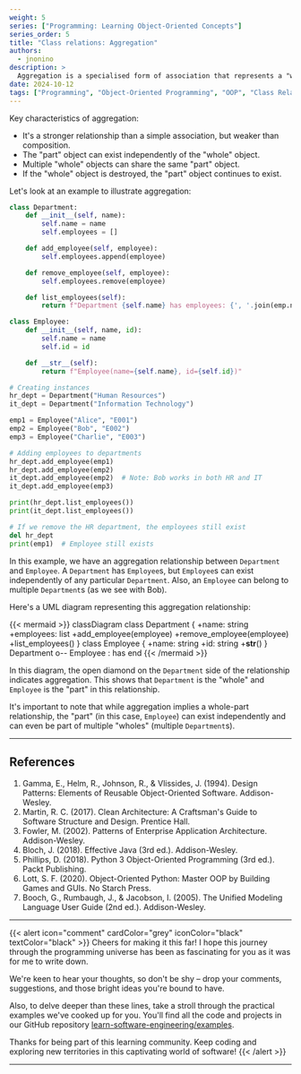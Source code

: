 ```yaml
---
weight: 5
series: ["Programming: Learning Object-Oriented Concepts"]
series_order: 5
title: "Class relations: Aggregation"
authors:
  - jnonino
description: >
  Aggregation is a specialised form of association that represents a "whole-part" or "has-a" relationship between classes. In aggregation, one class (the whole) contains references to objects of another class (the part), but the part can exist independently of the whole.
date: 2024-10-12
tags: ["Programming", "Object-Oriented Programming", "OOP", "Class Relations", "Aggregation"]
---
```


Key characteristics of aggregation:
- It's a stronger relationship than a simple association, but weaker than composition.
- The "part" object can exist independently of the "whole" object.
- Multiple "whole" objects can share the same "part" object.
- If the "whole" object is destroyed, the "part" object continues to exist.

Let's look at an example to illustrate aggregation:

```python
class Department:
    def __init__(self, name):
        self.name = name
        self.employees = []

    def add_employee(self, employee):
        self.employees.append(employee)

    def remove_employee(self, employee):
        self.employees.remove(employee)

    def list_employees(self):
        return f"Department {self.name} has employees: {', '.join(emp.name for emp in self.employees)}"

class Employee:
    def __init__(self, name, id):
        self.name = name
        self.id = id

    def __str__(self):
        return f"Employee(name={self.name}, id={self.id})"

# Creating instances
hr_dept = Department("Human Resources")
it_dept = Department("Information Technology")

emp1 = Employee("Alice", "E001")
emp2 = Employee("Bob", "E002")
emp3 = Employee("Charlie", "E003")

# Adding employees to departments
hr_dept.add_employee(emp1)
hr_dept.add_employee(emp2)
it_dept.add_employee(emp2)  # Note: Bob works in both HR and IT
it_dept.add_employee(emp3)

print(hr_dept.list_employees())
print(it_dept.list_employees())

# If we remove the HR department, the employees still exist
del hr_dept
print(emp1)  # Employee still exists
```

In this example, we have an aggregation relationship between `Department` and `Employee`. A `Department` has `Employee`s, but `Employee`s can exist independently of any particular `Department`. Also, an `Employee` can belong to multiple `Department`s (as we see with Bob).

Here's a UML diagram representing this aggregation relationship:

{{< mermaid >}}
classDiagram
    class Department {
        +name: string
        +employees: list
        +add_employee(employee)
        +remove_employee(employee)
        +list_employees()
    }
    class Employee {
        +name: string
        +id: string
        +__str__()
    }
    Department o-- Employee : has
end
{{< /mermaid >}}

In this diagram, the open diamond on the `Department` side of the relationship indicates aggregation. This shows that `Department` is the "whole" and `Employee` is the "part" in this relationship.

It's important to note that while aggregation implies a whole-part relationship, the "part" (in this case, `Employee`) can exist independently and can even be part of multiple "wholes" (multiple `Department`s).

---

## References

1. Gamma, E., Helm, R., Johnson, R., & Vlissides, J. (1994). Design Patterns: Elements of Reusable Object-Oriented Software. Addison-Wesley.
2. Martin, R. C. (2017). Clean Architecture: A Craftsman's Guide to Software Structure and Design. Prentice Hall.
3. Fowler, M. (2002). Patterns of Enterprise Application Architecture. Addison-Wesley.
4. Bloch, J. (2018). Effective Java (3rd ed.). Addison-Wesley.
5. Phillips, D. (2018). Python 3 Object-Oriented Programming (3rd ed.). Packt Publishing.
6. Lott, S. F. (2020). Object-Oriented Python: Master OOP by Building Games and GUIs. No Starch Press.
7. Booch, G., Rumbaugh, J., & Jacobson, I. (2005). The Unified Modeling Language User Guide (2nd ed.). Addison-Wesley.

---

{{< alert icon="comment" cardColor="grey" iconColor="black" textColor="black" >}}
Cheers for making it this far! I hope this journey through the programming universe has been as fascinating for you as it was for me to write down.

We're keen to hear your thoughts, so don't be shy – drop your comments, suggestions, and those bright ideas you're bound to have.

Also, to delve deeper than these lines, take a stroll through the practical examples we've cooked up for you. You'll find all the code and projects in our GitHub repository [learn-software-engineering/examples](https://github.com/learn-software-engineering/examples).

Thanks for being part of this learning community. Keep coding and exploring new territories in this captivating world of software!
{{< /alert >}}

---

